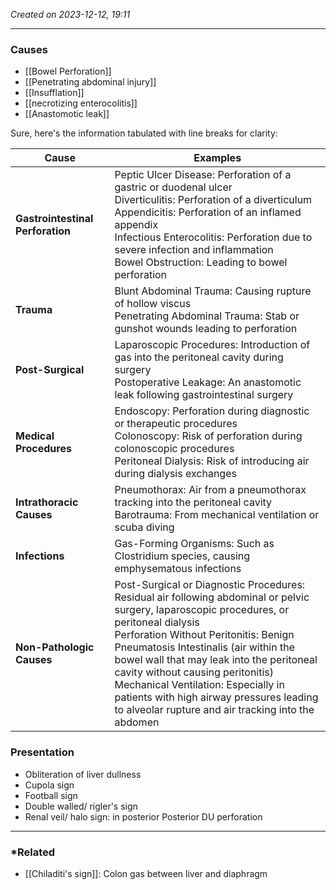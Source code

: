 *Created on 2023-12-12, 19:11* 

---
### Causes
- [[Bowel Perforation]]
- [[Penetrating abdominal injury]]
- [[Insufflation]] 
- [[necrotizing enterocolitis]] 
- [[Anastomotic leak]]

Sure, here's the information tabulated with line breaks for clarity:

| **Cause**                        | **Examples**                                                                                                                                                                                                                                                                                                                                                                                                                                                |
| -------------------------------- | ----------------------------------------------------------------------------------------------------------------------------------------------------------------------------------------------------------------------------------------------------------------------------------------------------------------------------------------------------------------------------------------------------------------------------------------------------------- |
| **Gastrointestinal Perforation** | Peptic Ulcer Disease: Perforation of a gastric or duodenal ulcer<br>Diverticulitis: Perforation of a diverticulum<br>Appendicitis: Perforation of an inflamed appendix<br>Infectious Enterocolitis: Perforation due to severe infection and inflammation<br>Bowel Obstruction: Leading to bowel perforation                                                                                                                                                 |
| **Trauma**                       | Blunt Abdominal Trauma: Causing rupture of hollow viscus<br>Penetrating Abdominal Trauma: Stab or gunshot wounds leading to perforation                                                                                                                                                                                                                                                                                                                     |
| **Post-Surgical**                | Laparoscopic Procedures: Introduction of gas into the peritoneal cavity during surgery<br>Postoperative Leakage: An anastomotic leak following gastrointestinal surgery                                                                                                                                                                                                                                                                                     |
| **Medical Procedures**           | Endoscopy: Perforation during diagnostic or therapeutic procedures<br>Colonoscopy: Risk of perforation during colonoscopic procedures<br>Peritoneal Dialysis: Risk of introducing air during dialysis exchanges                                                                                                                                                                                                                                             |
| **Intrathoracic Causes**         | Pneumothorax: Air from a pneumothorax tracking into the peritoneal cavity<br>Barotrauma: From mechanical ventilation or scuba diving                                                                                                                                                                                                                                                                                                                        |
| **Infections**                   | Gas-Forming Organisms: Such as Clostridium species, causing emphysematous infections                                                                                                                                                                                                                                                                                                                                                                        |
| **Non-Pathologic Causes**        | Post-Surgical or Diagnostic Procedures: Residual air following abdominal or pelvic surgery, laparoscopic procedures, or peritoneal dialysis<br>Perforation Without Peritonitis: Benign Pneumatosis Intestinalis (air within the bowel wall that may leak into the peritoneal cavity without causing peritonitis)<br>Mechanical Ventilation: Especially in patients with high airway pressures leading to alveolar rupture and air tracking into the abdomen |


### Presentation
- Obliteration of liver dullness
- Cupola sign
- Football sign
- Double walled/ rigler's sign
- Renal veil/ halo sign: in posterior Posterior DU perforation

---
### *Related
- [[Chiladiti's sign]]: Colon gas between liver and diaphragm 